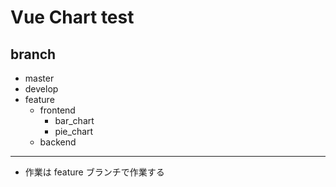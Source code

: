 # Vue Chart test

## branch

- master
- develop
- feature
  - frontend
    - bar_chart
    - pie_chart
  - backend

---

- 作業は feature ブランチで作業する
